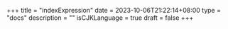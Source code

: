 +++
title = "indexExpression"
date = 2023-10-06T21:22:14+08:00
type = "docs"
description = ""
isCJKLanguage = true
draft = false
+++